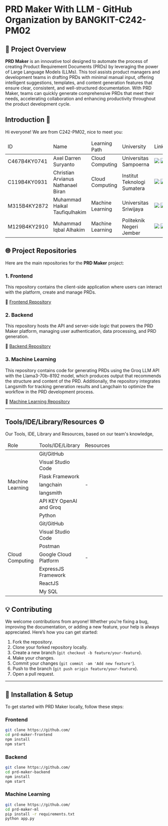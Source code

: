 # PRD Maker With LLM - GitHub Organization by BANGKIT-C242-PM02

## 🚀 **Project Overview**

**PRD Maker** is an innovative tool designed to automate the process of creating Product Requirement Documents (PRDs) by leveraging the power of Large Language Models (LLMs). This tool assists product managers and development teams in drafting PRDs with minimal manual input, offering intelligent suggestions, templates, and content generation features that ensure clear, consistent, and well-structured documentation. With PRD Maker, teams can quickly generate comprehensive PRDs that meet their needs, accelerating collaboration and enhancing productivity throughout the product development cycle.

<h2>Introduction 👋</h2>
<p>Hi everyone! We are from C242-PM02, nice to meet you:  </p>
    <table align="center">
      <thead>
        <tr>
          <td width="15%">ID</td>
          <td width="20%">Name</td>
          <td width="20%">Learning Path</td>
          <td width="20%">University</td>
          <td width="25%">LinkedIn</td>
        </tr>
      </thead>
      <tbody>
        <tr>
          <td>C467B4KY0741</td>
          <td>Axel Darren Suryanto</td>
          <td>Cloud Computing</td>
          <td>Universitas Sampoerna</td>
          <td>
              <a href="https://www.linkedin.com/in/axelsuryanto/"><img src="https://img.shields.io/badge/--linkedin?label=LinkedIn&logo=LinkedIn&style=social"></a>
              <a href="https://github.com/Axeldarren"><img src="https://img.shields.io/badge/GitHub-100000?style=for-the-badge&logo=github&logoColor=white"></a>
          </td>
        </tr>
        <tr>
          <td>C119B4KY0931</td>
          <td>Christian Arvianus Nathanael Biran</td>
          <td>Cloud Computing</td>
          <td>Institut Teknologi Sumatera</td>
          <td>
              <a href="https://www.linkedin.com/in/christianbiran/"><img src="https://img.shields.io/badge/--linkedin?label=LinkedIn&logo=LinkedIn&style=social"></a>
              <a href="https://github.com/unChris666"><img src="https://img.shields.io/badge/GitHub-100000?style=for-the-badge&logo=github&logoColor=white"></a>
          </td>
        </tr>
        <tr>
          <td>M315B4KY2872</td>
          <td>Muhammad Haikal Taufiqulhakim</td>
          <td>Machine Learning</td>
          <td>Universitas Sriwijaya</td>
          <td>
              <a href="https://www.linkedin.com/in/muhammad-haikal-taufiqulhakim/"><img src="https://img.shields.io/badge/--linkedin?label=LinkedIn&logo=LinkedIn&style=social"></a>
              <a href="https://github.com/Haikal1628"><img src="https://img.shields.io/badge/GitHub-100000?style=for-the-badge&logo=github&logoColor=white"></a>
          </td>
        </tr>
        <tr>
          <td>M129B4KY2910</td>
          <td>Muhammad Iqbal Alhakim</td>
          <td>Machine Learning</td>
          <td>Politeknik Negeri Jember</td>
          <td>
              <a href="https://www.linkedin.com/in/muhiqbalhakim/"><img src="https://img.shields.io/badge/--linkedin?label=LinkedIn&logo=LinkedIn&style=social"></a>
              <a href="https://github.com/HakimIqbal"><img src="https://img.shields.io/badge/GitHub-100000?style=for-the-badge&logo=github&logoColor=white"></a>
          </td>
        </tr>
      </tbody>
    </table>

## 🌐 **Project Repositories**

Here are the main repositories for the **PRD Maker** project:

### 1. **Frontend**
This repository contains the client-side application where users can interact with the platform, create and manage PRDs.

🔗 [Frontend Repository](https://github.com/unChris666/C242-PM02/tree/7c7bd6aa22b125dd980607829a3ddf89773171fb/Frontend)

### 2. **Backend**
This repository hosts the API and server-side logic that powers the PRD Maker platform, managing user authentication, data processing, and PRD generation.

🔗 [Backend Repository](https://github.com/unChris666/C242-PM02/tree/7c7bd6aa22b125dd980607829a3ddf89773171fb/Backend)

### 3. **Machine Learning**
This repository contains code for generating PRDs using the Groq LLM API with the Llama3-70b-8192 model, which produces output that recommends the structure and content of the PRD. Additionally, the repository integrates Langsmith for tracking generation results and Langchain to optimize the workflow in the PRD development process.

🔗 [Machine Learning Repository](https://github.com/HakimIqbal/LLM-PRD-Maker)

---

<h2>Tools/IDE/Library/Resources ⚙️</h2>
<p>Our Tools, IDE, Library and Resources, based on our team's knowledge,</p>
<table align="center">
    <thead>
        <tr>
            <td width="20%">Role</td>
            <td width="20%">Tools/IDE/Library</td>
            <td width="60%">Resources</td>
        </tr>
    </thead>
    <tbody>
        <tr>
            <td rowspan="7">Machine Learning</td>
            <td>Git/GitHub</td>
            <td rowspan="7">-</td>
        </tr>
        <tr>            
            <td>Visual Studio Code</td>
        </tr>
        <tr>            
            <td>Flask Framework</td>
        </tr>
        <tr>            
            <td>langchain</td>
        </tr>
        <tr>            
            <td>langsmith</td>
        </tr>
        <tr>            
            <td>API KEY OpenAI and Groq</td>
        </tr>
        <tr>            
            <td>Python</td>
        </tr>        
        <tr>
            <td rowspan="7">Cloud Computing</td>
            <td>Git/GitHub</td>
            <td rowspan="7">-</td>
        </tr>
        <tr>            
            <td>Visual Studio Code</td>
        </tr>
        <tr>            
            <td>Postman</td>
        </tr>
        <tr>            
            <td>Google Cloud Platform</td>
        </tr>
        <tr>            
            <td>ExpressJS Framework</td>
        </tr>
        <tr>            
            <td>ReactJS</td>
        </tr>
        <tr>            
            <td>My SQL</td>
        </tr>
    </tbody>
</table>

## 💡 **Contributing**

We welcome contributions from anyone! Whether you're fixing a bug, improving the documentation, or adding a new feature, your help is always appreciated. Here’s how you can get started:

1. Fork the repository.
2. Clone your forked repository locally.
3. Create a new branch (`git checkout -b feature/your-feature`).
4. Make your changes.
5. Commit your changes (`git commit -am 'Add new feature'`).
6. Push to the branch (`git push origin feature/your-feature`).
7. Open a pull request.

---

## 🔧 **Installation & Setup**

To get started with PRD Maker locally, follow these steps:

### Frontend
```bash
git clone https://github.com/
cd prd-maker-frontend
npm install
npm start
```

### Backend
```bash
git clone https://github.com/
cd prd-maker-backend
npm install
npm start
```

### Machine Learning
```bash
git clone https://github.com/
cd prd-maker-ml
pip install -r requirements.txt
python app.py
```

